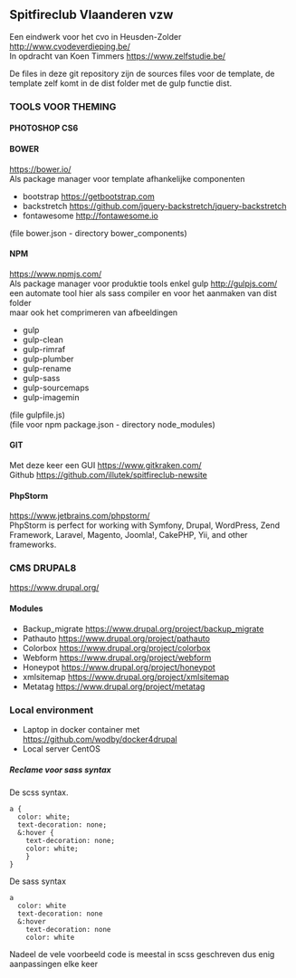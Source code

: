## Spitfireclub Vlaanderen vzw

Een eindwerk voor het cvo in Heusden-Zolder http://www.cvodeverdieping.be/  
In opdracht van Koen Timmers https://www.zelfstudie.be/

De files in deze git repository zijn de sources files voor de template, de template zelf 
komt in de dist folder met de gulp functie dist.

### TOOLS VOOR THEMING

#### PHOTOSHOP CS6

#### BOWER
https://bower.io/  
Als package manager voor template afhankelijke componenten 
- bootstrap https://getbootstrap.com
- backstretch https://github.com/jquery-backstretch/jquery-backstretch
- fontawesome http://fontawesome.io  

(file bower.json - directory bower_components)
#### NPM
https://www.npmjs.com/  
Als package manager voor produktie tools enkel gulp 
http://gulpjs.com/   
een automate tool hier als sass compiler en voor het aanmaken van dist folder  
maar ook het comprimeren van afbeeldingen
- gulp
- gulp-clean
- gulp-rimraf
- gulp-plumber
- gulp-rename
- gulp-sass
- gulp-sourcemaps
- gulp-imagemin   

(file gulpfile.js)  
(file voor npm package.json - directory node_modules)  

#### GIT
Met deze keer een GUI https://www.gitkraken.com/   
Github https://github.com/illutek/spitfireclub-newsite 

#### PhpStorm
https://www.jetbrains.com/phpstorm/  
PhpStorm is perfect for working with Symfony, Drupal, WordPress, Zend 
Framework, Laravel, Magento, Joomla!, CakePHP, Yii, and other frameworks.  

### CMS DRUPAL8
https://www.drupal.org/  

#### Modules  

- Backup_migrate https://www.drupal.org/project/backup_migrate  
- Pathauto https://www.drupal.org/project/pathauto  
- Colorbox  https://www.drupal.org/project/colorbox  
- Webform  https://www.drupal.org/project/webform
- Honeypot  https://www.drupal.org/project/honeypot
- xmlsitemap  https://www.drupal.org/project/xmlsitemap
- Metatag  https://www.drupal.org/project/metatag

### Local environment  

- Laptop in docker container met  https://github.com/wodby/docker4drupal  
- Local server CentOS  

##### Reclame voor sass syntax

De scss syntax.  

```
a {
  color: white;
  text-decoration: none;
  &:hover {
    text-decoration: none;
    color: white;
    }
}
```
De sass syntax

```
a
  color: white
  text-decoration: none
  &:hover
    text-decoration: none
    color: white
```  

Nadeel de vele voorbeeld code is meestal in scss geschreven dus enig aanpassingen 
elke keer



 